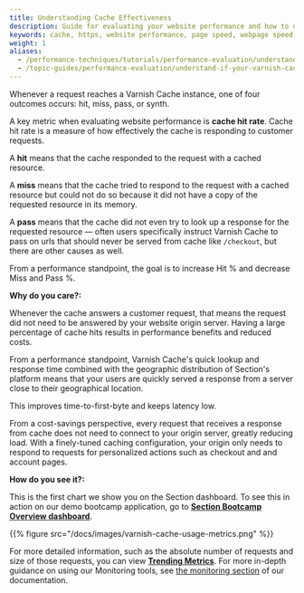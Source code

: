 ```yaml
---
title: Understanding Cache Effectiveness
description: Guide for evaluating your website performance and how to use Section to make improvements.
keywords: cache, https, website performance, page speed, webpage speed, website security, content delivery network, CDN
weight: 1
aliases:
  - /performance-techniques/tutorials/performance-evaluation/understand-if-your-varnish-cache-is-effective/
  - /topic-guides/performance-evaluation/understand-if-your-varnish-cache-id-effective/
---
```


Whenever a request reaches a Varnish Cache instance, one of four outcomes occurs: hit, miss, pass, or synth.

A key metric when evaluating website performance is **cache hit rate**. Cache hit rate is a measure of how effectively the cache is responding to customer requests.

A **hit** means that the cache responded to the request with a cached resource.

A **miss** means that the cache tried to respond to the request with a cached resource but could not do so because it did not have a copy of the requested resource in its memory.

A **pass** means that the cache did not even try to look up a response for the requested resource — often users specifically instruct Varnish Cache to pass on urls that should never be served from cache like `/checkout`, but there are other causes as well.

From a performance standpoint, the goal is to increase Hit % and decrease Miss and Pass %.

**Why do you care?:**

Whenever the cache answers a customer request, that means the request did not need to be answered by your website origin server. Having a large percentage of cache hits results in performance benefits and reduced costs.

From a performance standpoint, Varnish Cache's quick lookup and response time combined with the geographic distribution of Section's platform means that your users are quickly served a response from a server close to their geographical location.

This improves time-to-first-byte and keeps latency low.

From a cost-savings perspective, every request that receives a response from cache does not need to connect to your origin server, greatly reducing load. With a finely-tuned caching configuration, your origin only needs to respond to requests for personalized actions such as checkout and and account pages.  

**How do you see it?:**

This is the first chart we show you on the Section dashboard. To see this in action on our demo bootcamp application, go to **[Section Bootcamp Overview dashboard](https://aperture.section.io/account/1/application/1/environment/Production/overview)**.

{{% figure src="/docs/images/varnish-cache-usage-metrics.png" %}}

For more detailed information, such as the absolute number of requests and size of those requests, you can view **[Trending Metrics](https://aperture.section.io/account/1/application/1/grafana-web)**. For more in-depth guidance on using our Monitoring tools, see [the monitoring section](/docs/monitoring/) of our documentation.
